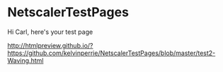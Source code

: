 # NetscalerTestPages
Hi Carl, here's your test page

http://htmlpreview.github.io/?https://github.com/kelvinperrie/NetscalerTestPages/blob/master/test2-Waving.html

